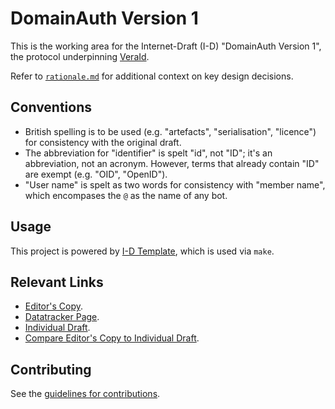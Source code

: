 <!-- regenerate: off (set to off if you edit this file) -->

# DomainAuth Version 1

This is the working area for the Internet-Draft (I-D) "DomainAuth Version 1", the protocol underpinning [VeraId](https://veraid.net/).

Refer to [`rationale.md`](./rationale.md) for additional context on key design decisions.

## Conventions

- British spelling is to be used (e.g. "artefacts", "serialisation", "licence") for consistency with the original draft.
- The abbreviation for "identifier" is spelt "id", not "ID"; it's an abbreviation, not an acronym. However, terms that already contain "ID" are exempt (e.g. "OID", "OpenID").
- "User name" is spelt as two words for consistency with "member name", which encompases the `@` as the name of any bot.

## Usage

This project is powered by [I-D Template](https://github.com/martinthomson/i-d-template), which is used via `make`.

## Relevant Links

* [Editor's Copy](https://docs.veraid.net/domainauth-spec/#go.draft-narea-domainauth.html).
* [Datatracker Page](https://datatracker.ietf.org/doc/draft-narea-domainauth).
* [Individual Draft](https://datatracker.ietf.org/doc/html/draft-narea-domainauth).
* [Compare Editor's Copy to Individual Draft](https://docs.veraid.net/domainauth-spec/#go.draft-narea-domainauth.diff).

## Contributing

See the [guidelines for contributions](./CONTRIBUTING.md).
